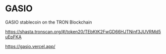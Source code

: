 # GASIO
GASIO stablecoin on the TRON Blockchain

https://shasta.tronscan.org/#/token20/TEbKtK2FwGD66HJTNinf3JUVRMd5uEpFKA

https://gasio.vercel.app/
